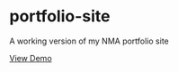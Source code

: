 # portfolio-site
A working version of my NMA portfolio site 

[View Demo](https://github.com/eiwanaga/portfolio-site)
